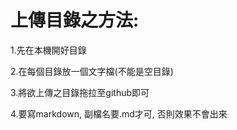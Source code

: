 # 上傳目錄之方法:

1.先在本機開好目錄

2.在每個目錄放一個文字檔(不能是空目錄)

3.將欲上傳之目錄拖拉至github即可

4.要寫markdown, 副檔名要.md才可, 否則效果不會出來

